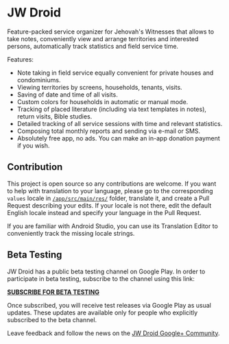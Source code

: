 # JW Droid
Feature-packed service organizer for Jehovah's Witnesses that allows to take notes, conveniently view and arrange territories and interested persons, automatically track statistics and field service time.

Features:

* Note taking in field service equally convenient for private houses and condominiums.
* Viewing territories by screens, households, tenants, visits.
* Saving of date and time of all visits.
* Custom colors for households in automatic or manual mode.
* Tracking of placed literature (including via text templates in notes), return visits, Bible studies.
* Detailed tracking of all service sessions with time and relevant statistics.
* Composing total monthly reports and sending via e-mail or SMS.
* Absolutely free app, no ads. You can make an in-app donation payment if you wish.

## Contribution

This project is open source so any contributions are welcome.
If you want to help with translation to your language, please go to the corresponding `values` locale in [`/app/src/main/res/`](https://github.com/jwdroid/jwdroid/tree/master/app/src/main/res) folder,
translate it, and create a Pull Request describing your edits. If your locale is not there, edit the default English locale instead and specify your language in the Pull Request. 

If you are familiar with Android Studio, you can use its Translation Editor to conveniently track the missing locale strings.

## Beta Testing

JW Droid has a public beta testing channel on Google Play. In order to participate in beta testing, subscribe to the channel using this link: 

[**SUBSCRIBE FOR BETA TESTING**](https://play.google.com/apps/testing/com.jwdroid)

Once subscribed, you will receive test releases via Google Play as usual updates. These updates are available only for people who explicitly subscribed to the beta channel.

Leave feedback and follow the news on the [JW Droid Google+ Community](https://plus.google.com/communities/117710348316591352172).